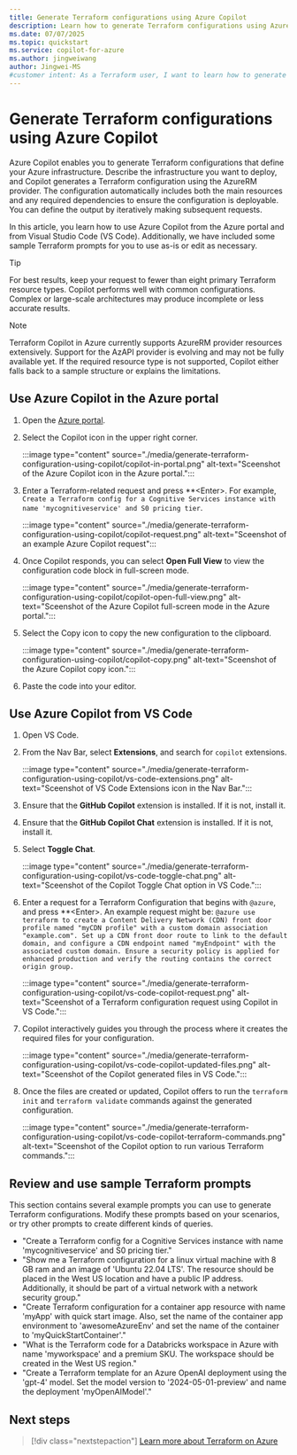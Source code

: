 ```yaml
---
title: Generate Terraform configurations using Azure Copilot
description: Learn how to generate Terraform configurations using Azure Copilot
ms.date: 07/07/2025
ms.topic: quickstart
ms.service: copilot-for-azure
ms.author: jingweiwang
author: Jingwei-MS
#customer intent: As a Terraform user, I want to learn how to generate Terraform configurations using Azure Copilot.
---
```


# Generate Terraform configurations using Azure Copilot

Azure Copilot enables you to generate Terraform configurations that define your Azure infrastructure. Describe the infrastructure you want to deploy, and Copilot generates a Terraform configuration using the AzureRM provider. The configuration automatically includes both the main resources and any required dependencies to ensure the configuration is deployable. You can define the output by iteratively making subsequent requests.

In this article, you learn how to use Azure Copilot from the Azure portal and from Visual Studio Code (VS Code). Additionally, we have included some sample Terraform prompts for you to use as-is or edit as necessary.

> [!TIP]
> For best results, keep your request to fewer than eight primary Terraform resource types. Copilot performs well with common configurations. Complex or large-scale architectures may produce incomplete or less accurate results.

> [!NOTE] 
> Terraform Copilot in Azure currently supports AzureRM provider resources extensively. Support for the AzAPI provider is evolving and may not be fully available yet. If the required resource type is not supported, Copilot either falls back to a sample structure or explains the limitations.

## Use Azure Copilot in the Azure portal

1. Open the [Azure portal](https://ms.portal.azure.com).

1. Select the Copilot icon in the upper right corner.

    :::image type="content" source="./media/generate-terraform-configuration-using-copilot/copilot-in-portal.png" alt-text="Sceenshot of the Azure Copilot icon in the Azure portal.":::

1. Enter a Terraform-related request and press **&lt;Enter>. For example, `Create a Terraform config for a Cognitive Services instance with name 'mycognitiveservice' and S0 pricing tier`.

    :::image type="content" source="./media/generate-terraform-configuration-using-copilot/copilot-request.png" alt-text="Sceenshot of an example Azure Copilot request":::

1. Once Copilot responds, you can select **Open Full View** to view the configuration code block in full-screen mode.

    :::image type="content" source="./media/generate-terraform-configuration-using-copilot/copilot-open-full-view.png" alt-text="Sceenshot of the Azure Copilot full-screen mode in the Azure portal.":::

1. Select the Copy icon to copy the new configuration to the clipboard.

    :::image type="content" source="./media/generate-terraform-configuration-using-copilot/copilot-copy.png" alt-text="Sceenshot of the Azure Copilot copy icon.":::

1. Paste the code into your editor.

## Use Azure Copilot from VS Code

1. Open VS Code.

1. From the Nav Bar, select **Extensions**, and search for `copilot` extensions.

    :::image type="content" source="./media/generate-terraform-configuration-using-copilot/vs-code-extensions.png" alt-text="Sceenshot of VS Code Extensions icon in the Nav Bar.":::

1. Ensure that the **GitHub Copilot** extension is installed. If it is not, install it.

1. Ensure that the **GitHub Copilot Chat** extension is installed. If it is not, install it.

1. Select **Toggle Chat**.

    :::image type="content" source="./media/generate-terraform-configuration-using-copilot/vs-code-toggle-chat.png" alt-text="Sceenshot of the Copilot Toggle Chat option in VS Code.":::

1. Enter a request for a Terraform Configuration that begins with `@azure`, and press **&lt;Enter>. An example request might be: `@azure use terraform to create a Content Delivery Network (CDN) front door profile named "myCDN profile" with a custom domain association "example.com". Set up a CDN front door route to link to the default domain, and configure a CDN endpoint named "myEndpoint" with the associated custom domain. Ensure a security policy is applied for enhanced production and verify the routing contains the correct origin group.`

    :::image type="content" source="./media/generate-terraform-configuration-using-copilot/vs-code-copilot-request.png" alt-text="Sceenshot of a Terraform configuration request using Copilot in VS Code.":::

1. Copilot interactively guides you through the process where it creates the required files for your configuration.

    :::image type="content" source="./media/generate-terraform-configuration-using-copilot/vs-code-copilot-updated-files.png" alt-text="Sceenshot of the Copilot generated files in VS Code.":::
    
1. Once the files are created or updated, Copilot offers to run the `terraform init` and `terraform validate` commands against the generated configuration.

    :::image type="content" source="./media/generate-terraform-configuration-using-copilot/vs-code-copilot-terraform-commands.png" alt-text="Sceenshot of the Copilot option to run various Terraform commands.":::

## Review and use sample Terraform prompts

This section contains several example prompts you can use to generate Terraform configurations. Modify these prompts based on your scenarios, or try other prompts to create different kinds of queries.

- "Create a Terraform config for a Cognitive Services instance with name 'mycognitiveservice' and S0 pricing tier."
- "Show me a Terraform configuration for a linux virtual machine with 8 GB ram and an image of 'Ubuntu 22.04 LTS'. The resource should be placed in the West US location and have a public IP address. Additionally, it should be part of a virtual network with a network security group."
- "Create Terraform configuration for a container app resource with name 'myApp' with quick start image. Also, set the name of the container app environment to 'awesomeAzureEnv' and set the name of the container to 'myQuickStartContainer'."
- "What is the Terraform code for a Databricks workspace in Azure with name 'myworkspace' and a premium SKU. The workspace should be created in the West US region."
- "Create a Terraform template for an Azure OpenAI deployment using the 'gpt-4' model. Set the model version to '2024-05-01-preview' and name the deployment 'myOpenAIModel'."

## Next steps

> [!div class="nextstepaction"]
> [Learn more about Terraform on Azure](/azure/developer/terraform/overview)
